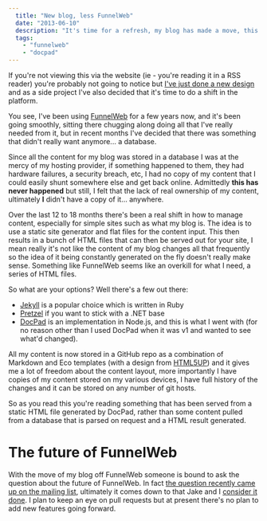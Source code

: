 ```yaml
---
  title: "New blog, less FunnelWeb"
  date: "2013-06-10"
  description: "It's time for a refresh, my blog has made a move, this time away from FunnelWeb.\n\nBut why, how and what for the future of FunnelWeb?"
  tags: 
    - "funnelweb"
    - "docpad"
---
```


If you're not viewing this via the website (ie - you're reading it in a RSS reader) you're probably not going to notice but [I've just done a new design](https://www.aaron-powell.com) and as a side project I've also decided that it's time to do a shift in the platform.

You see, I've been using [FunnelWeb](https://github.com/funnelweblog/funnelweb) for a few years now, and it's been going smoothly, sitting there chugging along doing all that I've really needed from it, but in recent months I've decided that there was something that didn't really want anymore... a database.

Since all the content for my blog was stored in a database I was at the mercy of my hosting provider, if something happened to them, they had hardware failures, a security breach, etc, I had no copy of my content that I could easily shunt somewhere else and get back online. Admittedly **this has never happened** but still, I felt that the lack of real ownership of my content, ultimately **I** didn't have a copy of it... anywhere.

Over the last 12 to 18 months there's been a real shift in how to manage content, especially for simple sites such as what my blog is. The idea is to use a static site generator and flat files for the content input. This then results in a bunch of HTML files that can then be served out for your site, I mean really it's not like the content of my blog changes all that frequently so the idea of it being constantly generated on the fly doesn't really make sense. Something like FunnelWeb seems like an overkill for what I need, a series of HTML files.

So what are your options? Well there's a few out there:

* [Jekyll](http://jekyllrb.com/) is a popular choice which is written in Ruby
* [Pretzel](https://github.com/Code52/pretzel) if you want to stick with a .NET base
* [DocPad](http://docpad.org/) is an implementation in Node.js, and this is what I went with (for no reason other than I used DocPad when it was v1 and wanted to see what'd changed).

All my content is now stored in a GitHub repo as a combination of Markdown and Eco templates (with a design from [HTML5UP](http://html5up.net/strongly-typed/)) and it gives me a lot of freedom about the content layout, more importantly I have copies of my content stored on my various devices, I have full history of the changes and it can be stored on any number of git hosts.

So as you read this you're reading something that has been served from a static HTML file generated by DocPad, rather than some content pulled from a database that is parsed on request and a HTML result generated.

# The future of FunnelWeb

With the move of my blog off FunnelWeb someone is bound to ask the question about the future of FunnelWeb. In fact [the question recently came up on the mailing list](https://groups.google.com/forum/?fromgroups#!topic/funnelweblog/WY2VKuc1OOA), ultimately it comes down to that Jake and I [consider it done](http://blog.tatham.oddie.com.au/2013/02/20/dead-vs-done/). I plan to keep an eye on pull requests but at present there's no plan to add new features going forward.